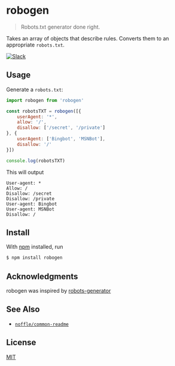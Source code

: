 # robogen

> Robots.txt generator done right.

Takes an array of objects that describe rules. Converts them to an appropriate `robots.txt`.

[![Slack](https://slack.dodekeract.com/badge.svg)](https://slack.dodekeract.com)

## Usage

Generate a `robots.txt`:

```js
import robogen from 'robogen'

const robotsTXT = robogen([{
	userAgent: '*',
	allow: '/',
	disallow: ['/secret', '/private']
}, {
	userAgent: ['Bingbot', 'MSNBot'],
	disallow: '/'
}])

console.log(robotsTXT)
```

This will output

```http
User-agent: *
Allow: /
Disallow: /secret
Disallow: /private
User-agent: Bingbot
User-agent: MSNBot
Disallow: /
```

## Install

With [npm](https://npmjs.org/) installed, run

```sh
$ npm install robogen
```

## Acknowledgments

robogen was inspired by [robots-generator](https://npmjs.com/package/robots-generator)

## See Also

- [`noffle/common-readme`](https://github.com/noffle/common-readme)

## License

[MIT](license.md)
